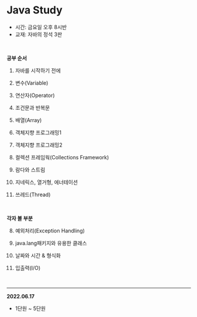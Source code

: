 # Java Study

- 시간: 금요일 오후 8시반
- 교재: 자바의 정석 3판

<br/>

**공부 순서**

1. 자바를 시작하기 전에
2. 변수(Variable)
3. 연산자(Operator)
4. 조건문과 반복문
5. 배열(Array)
6. 객체지향 프로그래밍1
7. 객체지향 프로그래밍2

11. 컬렉션 프레임웍(Collections Framework)

14. 람다와 스트림

12. 지네릭스, 열거형, 에너테이션

13. 쓰레드(Thread)

<br/>

**각자 볼 부분**

8. 예외처리(Exception Handling)
9. java.lang패키지와 유용한 클래스
10. 날짜와 시간 & 형식화

15. 입출력(I/O)

<br/>

--------------------

**2022.06.17**

- 1단원 ~ 5단원 

